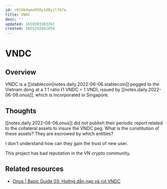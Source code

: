 ```yaml
---
id: r6t6bdqmn930y1d0yjlf6fa
title: VNDC
desc: ''
updated: 1659303383367
created: 1655292041054
---
```

# VNDC

## Overview

VNDC is a [[stablecoin|notes.daily.2022-06-06.stablecoin]] pegged to the Vietnam dong at a 1:1 ratio (1 VNDC = 1 VND), issued by [[notes.daily.2022-06-06.onus]], which is incorporated in Singapore.

## Thoughts

[[notes.daily.2022-06-06.onus]] did not publish their periodic report related to the collateral assets to insure the VNDC peg. What is the constitution of these assets? They are escrowed by which entities?

I don't understand how can they gain the trust of new user.

This project has bad reputation in the VN crypto community.

## Related resources

- [Onus | Basic Guide 03: Hướng dẫn nạp và rút VNDC](https://goonus.io/nap-rut-vndc/)